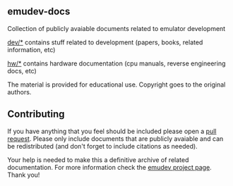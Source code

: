 emudev-docs
-----------
Collection of publicly avaiable documents related to emulator development


[dev/*](dev) contains stuff related to development (papers, books, related information, etc)

[hw/*](hw) contains hardware documentation (cpu manuals, reverse engineering docs, etc)

The material is provided for educational use. Copyright goes to the original authors.


Contributing
------------
If you have anything that you feel should be included please open a [pull request](https://help.github.com/articles/about-pull-requests). Please only include documents that are publicly avaiable and can be redistributed (and don't forget to include citations as needed).

Your help is needed to make this a definitive archive of related documentation. For more information check the [emudev project page](http://emudev.org/). Thank you!


